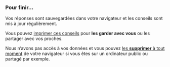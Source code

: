 ### Pour finir…

Vos réponses sont sauvegardées dans votre navigateur et les conseils sont mis à jour régulièrement.

<div class="icon icon-favori browser-mobile-safari" hidden>

Vous pouvez **installer l’application sur votre téléphone** : pour cela, touchez l’icône <img src="ei-share-apple.svg" class="ios-share-button" alt="Partager">, puis sélectionnez « Sur l’écran d’accueil » dans la liste.

</div>
<div class="icon icon-favori favori browser-other" hidden>

N’hésitez pas à mettre cette page en favori pour **y revenir plus tard**. Par exemple en appuyant sur les touches <kbd class="conseil">Control + D</kbd> (Windows) ou <kbd class="conseil">Command + D</kbd> (macOS).

</div>
<div class="icon icon-impression">

Vous pouvez <a class="js-impression" href="">imprimer ces conseils</a> pour **les garder avec vous** ou les partager avec vos proches.

</div>
<div class="icon icon-suppression">

Nous n’avons pas accès à vos données et vous pouvez <a href="#introduction">les **supprimer** à tout moment</a> de votre navigateur si vous êtes sur un ordinateur public ou partagé par exemple.

</div>

